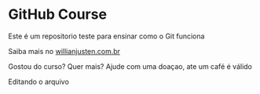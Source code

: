 # GitHub Course

Este é um repositorio teste para ensinar como o Git funciona

Saiba mais no [willianjusten.com.br](http://willianjusten.com.br)

Gostou do curso? Quer mais? Ajude com uma doaçao, ate um café é válido

Editando o arquivo 
